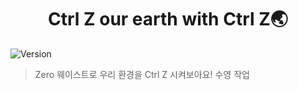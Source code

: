 <h1 align="center">Ctrl Z our earth with Ctrl Z🌏</h1>
<p>
  <img alt="Version" src="https://img.shields.io/badge/version-1.0.0-blue.svg?cacheSeconds=2592000" />
</p>

> Zero 웨이스트로 우리 환경을 Ctrl Z 시켜보아요!
수영 작업
